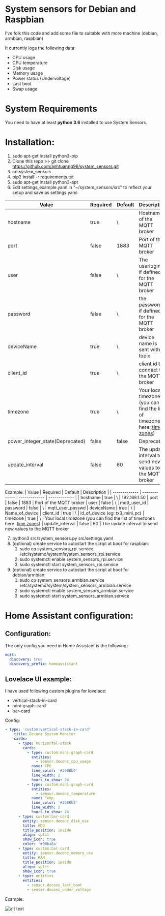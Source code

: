 # System sensors for Debian and Raspbian


I’ve folk this code and add some file to suitable with more machine (debian, armbian, raspbian)

It currently logs the following data:
* CPU usage
* CPU temperature
* Disk usage
* Memory usage
* Power status (Undervoltage)
* Last boot
* Swap usage


# System Requirements

You need to have at least __python 3.6__ installed to use System Sensors.

# Installation:
1. sudo apt-get install python3-pip
2. Clone this repo >> git clone https://github.com/anhtuanng98/system_sensors.git
3. cd system_sensors
4. pip3 install -r requirements.txt
5. sudo apt-get install python3-apt
6. Edit settings_example.yaml in "~/system_sensors/src" to reflect your setup and save as settings.yaml:

| Value  | Required | Default | Description | 
| ------------- | ------------- | ------------- | ------------- |
| hostname  | true | \ | Hostname of the MQTT broker
| port  | false | 1883 | Port of the MQTT broker
| user | false | \ | The userlogin( if defined) for the MQTT broker
| password | false | \ | the password ( if defined) for the MQTT broker
| deviceName | true | \ | device name is sent with topic
| client_id | true | \ | client id to connect to the MQTT broker
| timezone | true | \ | Your local timezone (you can find the list of timezones here: [time zones](https://gist.github.com/heyalexej/8bf688fd67d7199be4a1682b3eec7568))
| power_integer_state(Deprecated) | false | false | Deprecated
| update_interval | false | 60 | The update interval to send new values to the MQTT broker 

Example:
| Value  | Required | Default | Description | 
| ------------- | ------------- | ------------- | ------------- |
| hostname  | true | \ | 192.168.1.50
| port  | false | 1883 | Port of the MQTT broker
| user | false | \ | mqtt_user_id
| password | false | \ | mqtt_user_passwd
| deviceName | true | \ | Name_of_device
| client_id | true | \ | id_of_device (eg: tx3_mini_pc)
| timezone | true | \ | Your local timezone (you can find the list of timezones here: [time zones](https://gist.github.com/heyalexej/8bf688fd67d7199be4a1682b3eec7568))
| update_interval | false | 60 | The update interval to send new values to the MQTT broker 

7. python3 src/system_sensors.py src/settings.yaml
8. (optional) create service to autostart the script at boot for raspbian:
    1. sudo cp system_sensors_rpi.service /etc/systemd/system/system_sensors_rpi.service
    2. sudo systemctl enable system_sensors_rpi.service
    3. sudo systemctl start system_sensors_rpi.service
9. (optional) create service to autostart the script at boot for debian/armbian:
    1. sudo cp system_sensors_armbian.service /etc/systemd/system/system_sensors_armbian.service
    2. sudo systemctl enable system_sensors_armbian.service
    3. sudo systemctl start system_sensors_armbian.service


# Home Assistant configuration:
## Configuration:
The only config you need in Home Assistant is the following:
```yaml
mqtt:
  discovery: true
  discovery_prefix: homeassistant
```

## Lovelace UI example:
I have used following custom plugins for lovelace:
* vertical-stack-in-card
* mini-graph-card
* bar-card

Config:
```yaml
- type: 'custom:vertical-stack-in-card'
    title: Deconz System Monitor
    cards:
      - type: horizontal-stack
        cards:
          - type: custom:mini-graph-card
            entities:
              - sensor.deconz_cpu_usage
            name: CPU
            line_color: '#2980b9'
            line_width: 2
            hours_to_show: 24
          - type: custom:mini-graph-card
            entities:
              - sensor.deconz_temperature
            name: Temp
            line_color: '#2980b9'
            line_width: 2
            hours_to_show: 24
      - type: custom:bar-card
        entity: sensor.deconz_disk_use
        title: HDD
        title_position: inside
        align: split
        show_icon: true
        color: '#00ba6a'
      - type: custom:bar-card
        entity: sensor.deconz_memory_use
        title: RAM
        title_position: inside
        align: split
        show_icon: true
      - type: entities
        entities:
          - sensor.deconz_last_boot
          - sensor.deconz_under_voltage
```
Example:

![alt text](images/example.png?raw=true "Example")

[releases]: https://github.com/anhtuanng98/system_sensors/releases
